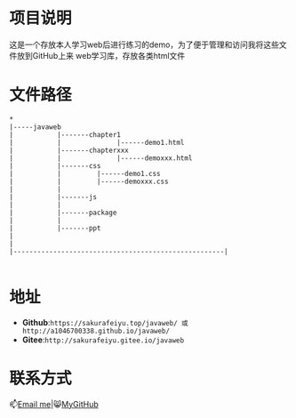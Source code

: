 # 项目说明
这是一个存放本人学习web后进行练习的demo，为了便于管理和访问我将这些文件放到GitHub上来
web学习库，存放各类html文件
# 文件路径
```
*
|-----javaweb
|           |-------chapter1
|           |              |------demo1.html
|           |-------chapterxxx
|           |              |------demoxxx.html
|           |-------css
|           |         |------demo1.css
|           |         |------demoxxx.css
|           |
|           |-------js
|           |
|           |-------package
|           |
|           |-------ppt
|
|
|-----------------------------------------------------|


```
# 地址
- **Github**:`https://sakurafeiyu.top/javaweb/ 或  http://a1046700338.github.io/javaweb/`
- **Gitee**:`http://sakurafeiyu.gitee.io/javaweb`
# 联系方式
📫[Email me](mailto:sakurafeiyu666@163.com)|😸[MyGitHub](https://github.com/a1046700338)

